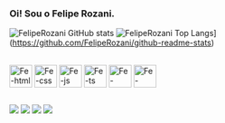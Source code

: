 ### Oi! Sou o Felipe Rozani.
![FelipeRozani GitHub stats](https://github-readme-stats.vercel.app/api?username=FelipeRozani&show_icons=true&theme=tokyonight)
![FelipeRozani Top Langs](https://github-readme-stats.vercel.app/api/top-langs/?username=FelipeRozani&layout=compact&theme=tokyonight)](https://github.com/FelipeRozani/github-readme-stats)

<div style="display: inline-block;"><br>
    <img align="center" alt="Fe-html" height="40" width="40" src="https://cdn.jsdelivr.net/gh/devicons/devicon/icons/html5/html5-original-wordmark.svg"/>
    <img align="center" alt="Fe-css" height="40" width="40" src="https://cdn.jsdelivr.net/gh/devicons/devicon/icons/css3/css3-original-wordmark.svg"/>
    <img align="center" alt="Fe-js" height="40" width="40" src="https://cdn.jsdelivr.net/gh/devicons/devicon/icons/javascript/javascript-original.svg"/>
    <img align="center" alt="Fe-ts" height="40" width="40" src="https://cdn.jsdelivr.net/gh/devicons/devicon/icons/typescript/typescript-original.svg"/>
    <img align="center" alt="Fe-csharp" height="40" width="40" src="https://cdn.jsdelivr.net/gh/devicons/devicon/icons/csharp/csharp-original.svg"/>
    <img align="center" alt="Fe-python" height="40" width="40" src="https://cdn.jsdelivr.net/gh/devicons/devicon/icons/python/python-original.svg"/>
</div>

##

<div>
    <a href="https://www.linkedin.com/in/feliperozani/" target="_blank"><img src="https://img.shields.io/badge/LinkedIn-0077B5?style=for-the-badge&logo=linkedin&logoColor=white" target="_blank"/></a>
    <a href="mailto: felipe.rozani@gmail.com" target="_blank"><img src="https://img.shields.io/badge/Gmail-D14836?style=for-the-badge&logo=gmail&logoColor=white" target="_blank"/></a>
    <a href="https://www.instagram.com/_.froza._/" target="_blank"><img src="https://img.shields.io/badge/Instagram-E4405F?style=for-the-badge&logo=instagram&logoColor=white" target="_blank"/></a>
    <a href="https://wa.me/qr/4BLMC4IARE3XF1" target="_blank"><img src="https://img.shields.io/badge/WhatsApp-25D366?style=for-the-badge&logo=whatsapp&logoColor=white" target="_blank"/></a>
</div>
